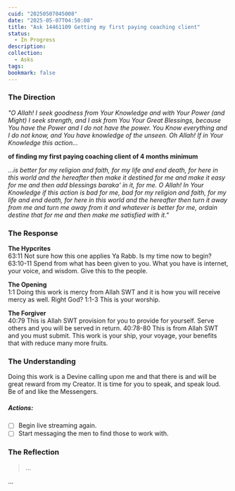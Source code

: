 ```yaml
---
cuid: "20250507045008"
date: "2025-05-07T04:50:08"
title: "Ask 14461109 Getting my first paying coaching client"
status:
  - In Progress
description: 
collection:
  - Asks
tags: 
bookmark: false
---
```

### The Direction
*"O Allah! I seek goodness from Your Knowledge and with Your Power (and Might) I seek strength, and I ask from You Your Great Blessings, because You have the Power and I do not have the power. You Know everything and I do not know, and You have knowledge of the unseen. Oh Allah! If in Your Knowledge this action…*

**of finding my first paying coaching client of 4 months minimum**

*...is better for my religion and faith, for my life and end death, for here in this world and the hereafter then make it destined for me and make it easy for me and then add blessings baraka' in it, for me. O Allah! In Your Knowledge if this action is bad for me, bad for my religion and faith, for my life and end death, for here in this world and the hereafter then turn it away from me and turn me away from it and whatever is better for me, ordain destine that for me and then make me satisfied with it."*
### The Response
**The Hypcrites**  
63:11 Not sure how this one applies Ya Rabb. Is my time now to begin? 
63:10-11 Spend from what has been given to you. What you have is internet, your voice, and wisdom. Give this to the people. 

**The Opening**  
1:1 Doing this work is mercy from Allah SWT and it is how you will receive mercy as well. Right God?
1:1-3 This is your worship.

**The Forgiver**  
40:79 This is Allah SWT provision for you to provide for yourself. Serve others and you will be served in return.
40:78-80 This is from Allah SWT and you must submit. This work is your ship, your voyage, your benefits that with reduce many more fruits.
### The Understanding
Doing this work is a Devine calling upon me and that there is and will be great reward from my Creator. It is time for you to speak, and speak loud. Be of and like the Messengers.
##### Actions:
- [ ] Begin live streaming again.
- [ ] Start messaging the men to find those to work with.
### The Reflection
> ...

...
